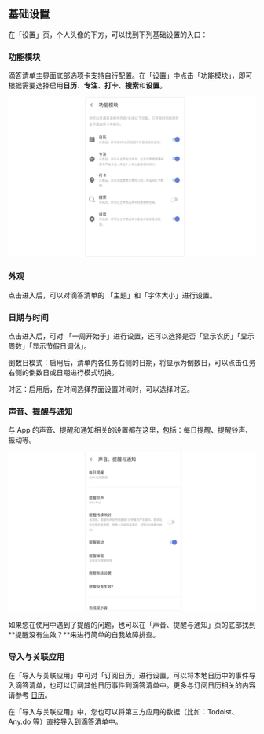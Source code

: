 ## 基础设置

在「设置」页，个人头像的下方，可以找到下列基础设置的入口：

### 功能模块
滴答清单主界面底部选项卡支持自行配置。在「设置」中点击「功能模块」，即可根据需要选择启用**日历**、**专注**、**打卡**、**搜索**和**设置**。

![](../../images/android/1.png)

### 外观

点击进入后，可以对滴答清单的 「主题」和「字体大小」进行设置。


### 日期与时间
点击进入后，可对 「一周开始于」进行设置，还可以选择是否「显示农历」「显示周数」「显示节假日调休」。

倒数日模式：启用后，清单内各任务右侧的日期，将显示为倒数日，可以点击任务右侧的倒数日或日期进行模式切换。

时区：启用后，在时间选择界面设置时间时，可以选择时区。

### 声音、提醒与通知
与 App 的声音、提醒和通知相关的设置都在这里，包括：每日提醒、提醒铃声、振动等。

![](../../images/android/2.png)

如果您在使用中遇到了提醒的问题，也可以在「声音、提醒与通知」页的底部找到**提醒没有生效？**来进行简单的自我故障排查。


### 导入与关联应用
在「导入与关联应用」中可对「订阅日历」进行设置，可以将本地日历中的事件导入滴答清单，也可以订阅其他日历事件到滴答清单中。更多与订阅日历相关的内容请参考 [日历](../android/calendar/subscription.md)。


在「导入与关联应用」中，您也可以将第三方应用的数据（比如：Todoist、Any.do 等）直接导入到滴答清单中。

